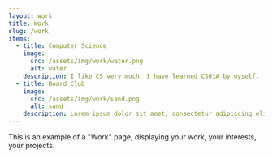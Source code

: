 ```yaml
---
layout: work
title: Work
slug: /work
items:
  - title: Computer Science
    image:
      src: /assets/img/work/water.png
      alt: water
    description: I like CS very much. I have learned CS61A by myself.
  - title: Board Club
    image:
      src: /assets/img/work/sand.png
      alt: sand
    description: Lorem ipsum dolor sit amet, consectetur adipiscing elit, sed do eiusmod tempor incididunt ut labore et dolore magna aliqua. Ut enim ad minim veniam, quis nostrud exercitation ullamco laboris nisi ut aliquip ex ea commodo consequat. Duis aute irure dolor in reprehenderit in voluptate velit esse cillum dolore eu fugiat nulla pariatur.
---
```


This is an example of a "Work" page, displaying your work, your interests, your projects.
<br />
<br />
